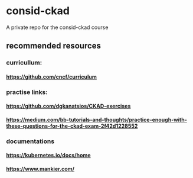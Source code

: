 # consid-ckad
A private repo for the consid-ckad course

## recommended resources

### curricullum: 
#### https://github.com/cncf/curriculum

### practise links:
#### https://github.com/dgkanatsios/CKAD-exercises
#### https://medium.com/bb-tutorials-and-thoughts/practice-enough-with-these-questions-for-the-ckad-exam-2f42d1228552

### documentations
#### https://kubernetes.io/docs/home
#### https://www.mankier.com/
